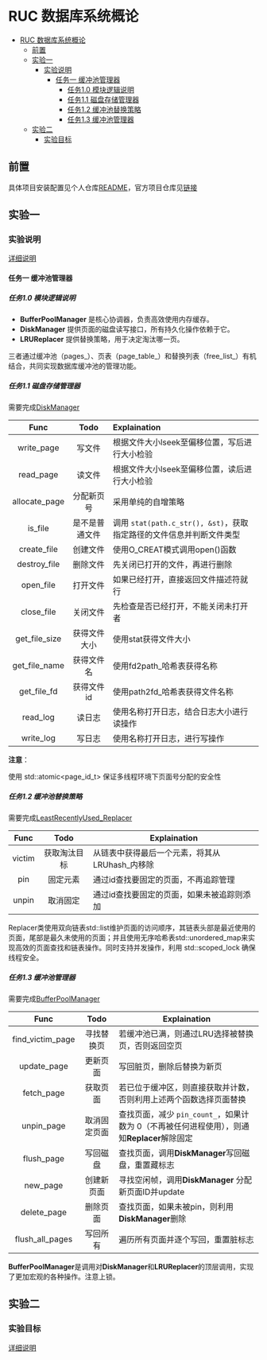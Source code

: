 # RUC 数据库系统概论

- [RUC 数据库系统概论](#ruc-数据库系统概论)
  - [前置](#前置)
  - [实验一](#实验一)
    - [实验说明](#实验说明)
      - [任务一 缓冲池管理器](#任务一-缓冲池管理器)
        - [任务1.0 模块逻辑说明](#任务10-模块逻辑说明)
        - [任务1.1 磁盘存储管理器](#任务11-磁盘存储管理器)
        - [任务1.2 缓冲池替换策略](#任务12-缓冲池替换策略)
        - [任务1.3 缓冲池管理器](#任务13-缓冲池管理器)
  - [实验二](#实验二)
    - [实验目标](#实验目标)

## 前置

具体项目安装配置见个人仓库[README](https://github.com/ISeeCan/5-DBgenerality-RUCbase)，官方项目仓库见[链接](https://github.com/ISeeCan/5-DBgenerality-RUCbase)

## 实验一

### 实验说明

[详细说明](https://github.com/ISeeCan/5-DBgenerality-RUCbase/blob/main/docs/Rucbase-Lab1%5B%E5%AD%98%E5%82%A8%E7%AE%A1%E7%90%86%E5%AE%9E%E9%AA%8C%E6%96%87%E6%A1%A3%5D.md)

#### 任务一 缓冲池管理器

##### 任务1.0 模块逻辑说明

- **BufferPoolManager** 是核心协调器，负责高效使用内存缓存。
- **DiskManager** 提供页面的磁盘读写接口，所有持久化操作依赖于它。
- **LRUReplacer** 提供替换策略，用于决定淘汰哪一页。

三者通过缓冲池（pages_）、页表（page_table_）和替换列表（free_list_）有机结合，共同实现数据库缓冲池的管理功能。

##### 任务1.1 磁盘存储管理器

需要完成[DiskManager](https://github.com/ISeeCan/5-DBgenerality-RUCbase/blob/main/src/storage/disk_manager.cpp)

|     Func     |      Todo      | Explaination                                                           |
| :-----------: | :------------: | :--------------------------------------------------------------------- |
|  write_page  |     写文件     | 根据文件大小lseek至偏移位置，写后进行大小检验                          |
|   read_page   |     读文件     | 根据文件大小lseek至偏移位置，读后进行大小检验                          |
| allocate_page |   分配新页号   | 采用单纯的自增策略                                                     |
|    is_file    | 是不是普通文件 | 调用 `stat(path.c_str(), &st)`，获取指定路径的文件信息并判断文件类型 |
|  create_file  |    创建文件    | 使用O_CREAT模式调用open()函数                                          |
| destroy_file |    删除文件    | 先关闭已打开的文件，再进行删除                                         |
|   open_file   |    打开文件    | 如果已经打开，直接返回文件描述符就行                                   |
|  close_file  |    关闭文件    | 先检查是否已经打开，不能关闭未打开者                                   |
| get_file_size |  获得文件大小  | 使用stat获得文件大小                                                   |
| get_file_name |   获得文件名   | 使用fd2path_哈希表获得名称                                             |
|  get_file_fd  |   获得文件id   | 使用path2fd_哈希表获得文件名称                                         |
|   read_log   |     读日志     | 使用名称打开日志，结合日志大小进行读操作                               |
|   write_log   |     写日志     | 使用名称打开日志，进行写操作                                           |

**注意**：

使用 std::atomic<page_id_t> 保证多线程环境下页面号分配的安全性

##### 任务1.2 缓冲池替换策略

需要完成[LeastRecentlyUsed_Replacer](https://github.com/ISeeCan/5-DBgenerality-RUCbase/blob/main/src/replacer/lru_replacer.cpp)

|  Func  |     Todo     | Explaination                                   |
| :----: | :----------: | ---------------------------------------------- |
| victim | 获取淘汰目标 | 从链表中获得最后一个元素，将其从LRUhash_内移除 |
|  pin  |   固定元素   | 通过id查找要固定的页面，不再追踪管理           |
| unpin |   取消固定   | 通过id查找要固定的页面，如果未被追踪则添加     |

Replacer类使用双向链表std::list维护页面的访问顺序，其链表头部是最近使用的页面，尾部是最久未使用的页面；并且使用无序哈希表std::unordered_map来实现高效的页面查找和链表操作。同时支持并发操作，利用 std::scoped_lock 确保线程安全。

##### 任务1.3 缓冲池管理器

需要完成[BufferPoolManager](https://github.com/ISeeCan/5-DBgenerality-RUCbase/blob/main/src/storage/buffer_pool_manager.cpp)

|       Func       |     Todo     | Explaination                                                                                        |
| :--------------: | :----------: | --------------------------------------------------------------------------------------------------- |
| find_victim_page |  寻找替换页  | 若缓冲池已满，则通过LRU选择被替换页，否则返回空页                                                   |
|   update_page   |   更新页面   | 写回脏页，删除后替换为新页                                                                          |
|    fetch_page    |   获取页面   | 若已位于缓冲区，则直接获取并计数，否则利用上述两个函数选择页面替换                                  |
|    unpin_page    | 取消固定页面 | 查找页面，减少 `pin_count_`，如果计数为 0（不再被任何进程使用），则通知**Replacer**解除固定 |
|    flush_page    |   写回磁盘   | 查找页面，调用**DiskManager**写回磁盘，重置藏标志                                             |
|     new_page     |  创建新页面  | 寻找空闲帧，调用**DiskManager** 分配新页面ID并update                                          |
|   delete_page   |   删除页面   | 查找页面，如果未被pin，则利用**DiskManager**删除                                              |
| flush_all_pages |   写回所有   | 遍历所有页面并逐个写回，重置脏标志                                                                  |

**BufferPoolManager**是调用对**DiskManager**和**LRUReplacer**的顶层调用，实现了更加宏观的各种操作。注意上锁。

## 实验二

### 实验目标

[详细说明](https://github.com/ISeeCan/5-DBgenerality-RUCbase/blob/main/docs/Rucbase-Lab2%5B%E7%B4%A2%E5%BC%95%E7%AE%A1%E7%90%86%E5%AE%9E%E9%AA%8C%E6%96%87%E6%A1%A3%5D.md)
